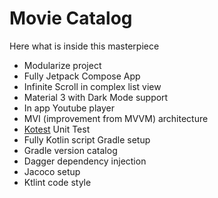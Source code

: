 
# Movie Catalog

Here what is inside this masterpiece
- Modularize project
- Fully Jetpack Compose App
- Infinite Scroll in complex list view
- Material 3 with Dark Mode support
- In app Youtube player
- MVI (improvement from MVVM) architecture
- [Kotest](https:kotest.io) Unit Test
- Fully Kotlin script Gradle setup
- Gradle version catalog
- Dagger dependency injection
- Jacoco setup
- Ktlint code style

